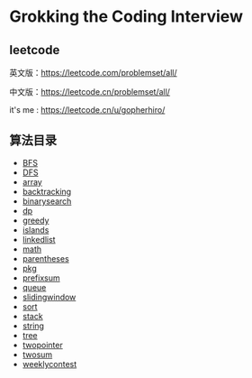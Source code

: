 # Grokking the Coding Interview

## leetcode

英文版：https://leetcode.com/problemset/all/

中文版：https://leetcode.cn/problemset/all/

it's me : https://leetcode.cn/u/gopherhiro/

## 算法目录

- [BFS](BFS)
- [DFS](DFS)
- [array](array)
- [backtracking](backtracking)
- [binarysearch](binarysearch)
- [dp](dp)
- [greedy](greedy)
- [islands](islands)
- [linkedlist](linkedlist)
- [math](math)
- [parentheses](parentheses)
- [pkg](pkg)
- [prefixsum](prefixsum)
- [queue](queue)
- [slidingwindow](slidingwindow)
- [sort](sort)
- [stack](stack)
- [string](string)
- [tree](tree)
- [twopointer](twopointer)
- [twosum](twosum)
- [weeklycontest](weeklycontest)

